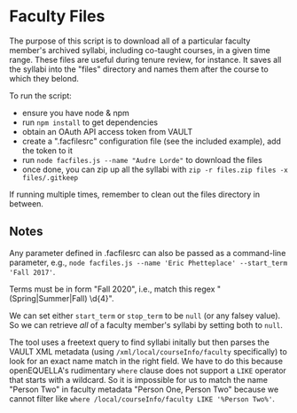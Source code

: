 # Faculty Files

The purpose of this script is to download all of a particular faculty member's archived syllabi, including co-taught courses, in a given time range. These files are useful during tenure review, for instance. It saves all the syllabi into the "files" directory and names them after the course to which they belond.

To run the script:

- ensure you have node & npm
- run `npm install` to get dependencies
- obtain an OAuth API access token from VAULT
- create a ".facfilesrc" configuration file (see the included example), add the token to it
- run `node facfiles.js --name "Audre Lorde"` to download the files
- once done, you can zip up all the syllabi with `zip -r files.zip files -x files/.gitkeep`

If running multiple times, remember to clean out the files directory in between.

## Notes

Any parameter defined in .facfilesrc can also be passed as a command-line parameter, e.g., `node facfiles.js --name 'Eric Phetteplace' --start_term 'Fall 2017'`.

Terms must be in form "Fall 2020", i.e., match this regex "(Spring|Summer|Fall) \d{4}".

We can set either `start_term` or `stop_term` to be `null` (or any falsey value). So we can retrieve _all_ of a faculty member's syllabi by setting both to `null`.

The tool uses a freetext query to find syllabi initally but then parses the VAULT XML metadata (using `/xml/local/courseInfo/faculty` specifically) to look for an exact name match in the right field. We have to do this because openEQUELLA's rudimentary `where` clause does not support a `LIKE` operator that starts with a wildcard. So it is impossible for us to match the name "Person Two" in faculty metadata "Person One, Person Two" because we cannot filter like `where /local/courseInfo/faculty LIKE '%Person Two%'`.

